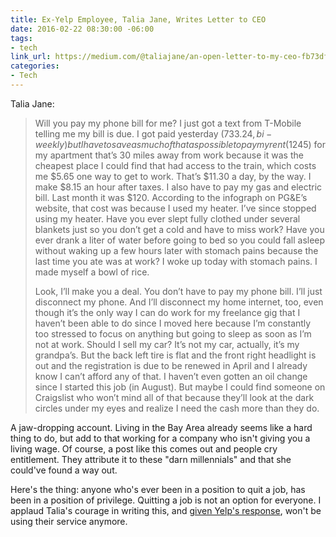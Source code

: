 ```yaml
---
title: Ex-Yelp Employee, Talia Jane, Writes Letter to CEO
date: 2016-02-22 08:30:00 -06:00
tags:
- tech
link_url: https://medium.com/@taliajane/an-open-letter-to-my-ceo-fb73df021e7a#.yx2gy2uur
categories:
- Tech
---
```


Talia Jane:

> Will you pay my phone bill for me? I just got a text from T-Mobile telling me my bill is due. I got paid yesterday ($733.24, bi-weekly) but I have to save as much of that as possible to pay my rent ($1245) for my apartment that’s 30 miles away from work because it was the cheapest place I could find that had access to the train, which costs me $5.65 one way to get to work. That’s $11.30 a day, by the way. I make $8.15 an hour after taxes. I also have to pay my gas and electric bill. Last month it was $120. According to the infograph on PG&E’s website, that cost was because I used my heater. I’ve since stopped using my heater. Have you ever slept fully clothed under several blankets just so you don’t get a cold and have to miss work? Have you ever drank a liter of water before going to bed so you could fall asleep without waking up a few hours later with stomach pains because the last time you ate was at work? I woke up today with stomach pains. I made myself a bowl of rice.
>
> Look, I’ll make you a deal. You don’t have to pay my phone bill. I’ll just disconnect my phone. And I’ll disconnect my home internet, too, even though it’s the only way I can do work for my freelance gig that I haven’t been able to do since I moved here because I’m constantly too stressed to focus on anything but going to sleep as soon as I’m not at work. Should I sell my car? It’s not my car, actually, it’s my grandpa’s. But the back left tire is flat and the front right headlight is out and the registration is due to be renewed in April and I already know I can’t afford any of that. I haven’t even gotten an oil change since I started this job (in August). But maybe I could find someone on Craigslist who won’t mind all of that because they’ll look at the dark circles under my eyes and realize I need the cash more than they do.

A jaw-dropping account. Living in the Bay Area already seems like a hard thing to do, but add to that working for a company who isn't giving you a living wage. Of course, a post like this comes out and people cry entitlement. They attribute it to these "darn millennials" and that she could've found a way out.

Here's the thing: anyone who's ever been in a position to quit a job, has been in a position of privilege. Quitting a job is not an option for everyone.  I applaud Talia's courage in writing this, and [given Yelp's response](http://www.buzzfeed.com/davidmack/talia-jane-vs-yelp#.iyeAGPwRR), won't be using their service anymore.
